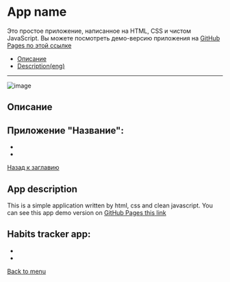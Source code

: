 # <a name='nav'>App name</a>

Это простое приложение, написанное на HTML, CSS и чистом JavaScript. Вы можете посмотреть демо-версию приложения на [GitHub Pages по этой ссылке](https://link 'Посмотреть демо-версию')

- [Описание](#description)
- [Description(eng)](#description_eng)

---

![image](../main/img/habits.png)

## <a name='description'>Описание</a>
Приложение "Название":
- 
- 
- 

[Назад к заглавию](#nav)

## <a name='description_eng'>App description</a>
This is a simple application written by html, css and clean javascript. You can see this app demo version on [GitHub Pages this link](https://link 'Look at demo')

Habits tracker app:
- 
- 
- 

[Back to menu](#nav)
